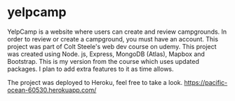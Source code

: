 # yelpcamp
YelpCamp is a website where users can create and review campgrounds. In order to review or create a campground, you must have an account. This project was part of Colt Steele's web dev course on udemy. This project was created using Node. js, Express, MongoDB (Atlas), Mapbox and Bootstrap. This is my version from the course which uses updated packages. I plan to add extra features to it as time allows. 

The project was deployed to Heroku, feel free to take a look. https://pacific-ocean-60530.herokuapp.com/
